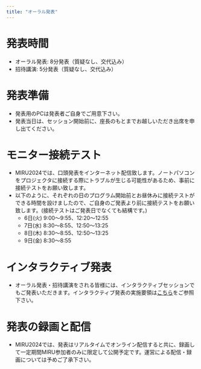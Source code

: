 ```yaml
---
title: "オーラル発表"
---
```


# 発表時間 
- オーラル発表: 8分発表（質疑なし、交代込み）
- 招待講演: 5分発表（質疑なし、交代込み）

# 発表準備
- 発表用のPCは発表者ご自身でご用意下さい。 
- 発表当日は、セッション開始前に、座長のもとまでお越しいただき出席を申し出てください。
<!--　- プロジェクタへ接続可能な端子は、HDMI，D-sub，USB-Cとなっております。-->
<!-- - 会場（メインホール）のプロジェクタは16:9のアスペクト比に対応しています．-->

# モニター接続テスト
- MIRU2024では、口頭発表をインターネット配信致します。ノートパソコンをプロジェクタに接続する際にトラブルが生じる可能性があるため、事前に接続テストをお願い致します。
- 以下のように、それぞれの日のプログラム開始前とお昼休みに接続テストができる時間を設けましたので、ご自身のご発表より前に接続テストをお願い致します。(接続テストはご発表日でなくても結構です。)
	- 6日(火) 9:00～9:55、12:20～12:55
	- 7日(水) 8:30～8:55、12:50～13:25
	- 8日(木) 8:30～8:55、12:50～13:25
	- 9日(金) 8:30～8:55

# インタラクティブ発表
- オーラル発表・招待講演をされる皆様には、インタラクティブセッションでもご発表いただきます。インタラクティブ発表の実施要領は[こちら](interactive)をご参照下さい。

# 発表の録画と配信
- MIRU2024では、発表はリアルタイムでオンライン配信すると共に、録画して一定期間MIRU参加者のみに限定して公開予定です。運営による配信・録画については予めご了承下さい。



